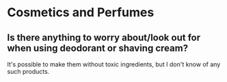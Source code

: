 # Cosmetics and Perfumes

## Is there anything to worry about/look out for when using deodorant or shaving cream?
It's possible to make them without toxic ingredients, but I don't know of any such products.
